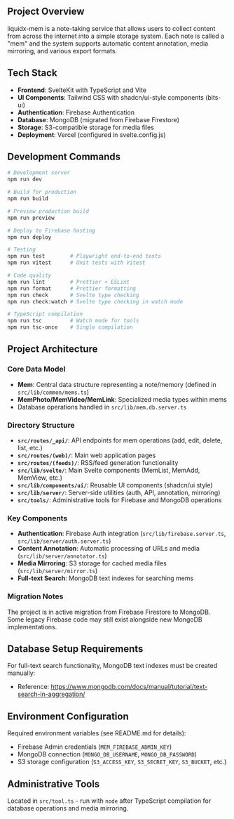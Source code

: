 ## Project Overview

liquidx-mem is a note-taking service that allows users to collect content from across the internet into a simple storage system. Each note is called a "mem" and the system supports automatic content annotation, media mirroring, and various export formats.

## Tech Stack

- **Frontend**: SvelteKit with TypeScript and Vite
- **UI Components**: Tailwind CSS with shadcn/ui-style components (bits-ui)
- **Authentication**: Firebase Authentication
- **Database**: MongoDB (migrated from Firebase Firestore)
- **Storage**: S3-compatible storage for media files
- **Deployment**: Vercel (configured in svelte.config.js)

## Development Commands

```bash
# Development server
npm run dev

# Build for production
npm run build

# Preview production build
npm run preview

# Deploy to Firebase hosting
npm run deploy

# Testing
npm run test        # Playwright end-to-end tests
npm run vitest      # Unit tests with Vitest

# Code quality
npm run lint        # Prettier + ESLint
npm run format      # Prettier formatting
npm run check       # Svelte type checking
npm run check:watch # Svelte type checking in watch mode

# TypeScript compilation
npm run tsc         # Watch mode for tools
npm run tsc-once    # Single compilation
```

## Project Architecture

### Core Data Model

- **Mem**: Central data structure representing a note/memory (defined in `src/lib/common/mems.ts`)
- **MemPhoto/MemVideo/MemLink**: Specialized media types within mems
- Database operations handled in `src/lib/mem.db.server.ts`

### Directory Structure

- **`src/routes/_api/`**: API endpoints for mem operations (add, edit, delete, list, etc.)
- **`src/routes/(web)/`**: Main web application pages
- **`src/routes/(feeds)/`**: RSS/feed generation functionality
- **`src/lib/svelte/`**: Main Svelte components (MemList, MemAdd, MemView, etc.)
- **`src/lib/components/ui/`**: Reusable UI components (shadcn/ui style)
- **`src/lib/server/`**: Server-side utilities (auth, API, annotation, mirroring)
- **`src/tools/`**: Administrative tools for Firebase and MongoDB operations

### Key Components

- **Authentication**: Firebase Auth integration (`src/lib/firebase.server.ts`, `src/lib/server/auth.server.ts`)
- **Content Annotation**: Automatic processing of URLs and media (`src/lib/server/annotator.ts`)
- **Media Mirroring**: S3 storage for cached media files (`src/lib/server/mirror.ts`)
- **Full-text Search**: MongoDB text indexes for searching mems

### Migration Notes

The project is in active migration from Firebase Firestore to MongoDB. Some legacy Firebase code may still exist alongside new MongoDB implementations.

## Database Setup Requirements

For full-text search functionality, MongoDB text indexes must be created manually:

- Reference: https://www.mongodb.com/docs/manual/tutorial/text-search-in-aggregation/

## Environment Configuration

Required environment variables (see README.md for details):

- Firebase Admin credentials (`MEM_FIREBASE_ADMIN_KEY`)
- MongoDB connection (`MONGO_DB_USERNAME`, `MONGO_DB_PASSWORD`)
- S3 storage configuration (`S3_ACCESS_KEY`, `S3_SECRET_KEY`, `S3_BUCKET`, etc.)

## Administrative Tools

Located in `src/tool.ts` - run with `node` after TypeScript compilation for database operations and media mirroring.

